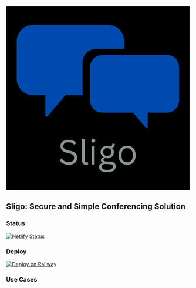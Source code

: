 
![firstlogo](/public/images/sligo_new.png)

## Sligo: Secure and Simple Conferencing Solution
### Status
[![Netlify Status](https://api.netlify.com/api/v1/badges/f267bf0a-74ac-4468-a47a-ab2a9291f121/deploy-status)](https://app.netlify.com/sites/endearing-beijinho-8c80eb/deploys)
### Deploy
[![Deploy on Railway](https://railway.app/button.svg)](https://railway.app/new/template/UFd2lq?referralCode=cRqkEQ)
### Use Cases
